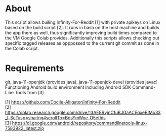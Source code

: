 # About
This script allows builing Infinity-For-Reddit [1] with private apikeys on Linux based on the build script [2]. It runs in bash on the host machine and builds the app there as well, thus significantly improving build times compared to the VM Google Colab provides. Additionally this scripts allows checking out specific tagged releases as opppossed to the current git commit as done in the Colab script. 

# Requirements
git, java-11-openjdk (provides java), java-11-openjdk-devel (provides javac)  
Functioning Android build environment including Android SDK Command-Line Tools from [3]

[1] https://github.com/Docile-Alligator/Infinity-For-Reddit  
[2] https://colab.research.google.com/drive/13AE8RvjnCfuBJGaACEqxeBIMo33_l-Sc?usp=sharing#scrollTo=BdsYmWoe-O5ethis  
[3] https://dl.google.com/android/repository/commandlinetools-linux-7583922_latest.zip
